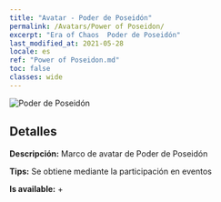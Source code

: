 ```yaml
---
title: "Avatar - Poder de Poseidón"
permalink: /Avatars/Power of Poseidon/
excerpt: "Era of Chaos  Poder de Poseidón"
last_modified_at: 2021-05-28
locale: es
ref: "Power of Poseidon.md"
toc: false
classes: wide
---
```

 ![Poder de Poseidón](/images/a/avatarFrame_82.png)

## Detalles

 **Descripción:** Marco de avatar de Poder de Poseidón 

 **Tips:** Se obtiene mediante la participación en eventos 

 **Is available:**  + 

